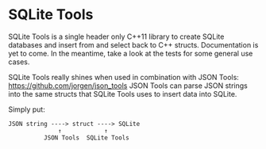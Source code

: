 # SQLite Tools

SQLite Tools is a single header only C++11 library to create SQLite databases and insert from and select back to C++ structs. Documentation is yet to come. In the meantime, take a look at the tests for some general use cases.

SQLite Tools really shines when used in combination with JSON Tools: https://github.com/jorgen/json_tools JSON Tools can parse JSON strings into the same structs that SQLite Tools uses to insert data into SQLite.

Simply put:

```
JSON string ----> struct ----> SQLite
              ↑            ↑
          JSON Tools  SQLite Tools
```

